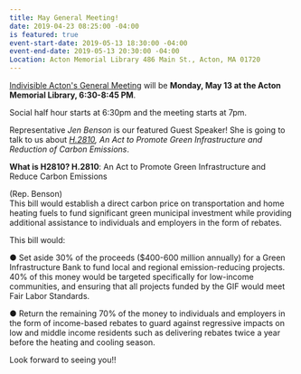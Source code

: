 ```yaml
---
title: May General Meeting!
date: 2019-04-23 08:25:00 -04:00
is featured: true
event-start-date: 2019-05-13 18:30:00 -04:00
event-end-date: 2019-05-13 20:30:00 -04:00
Location: Acton Memorial Library 486 Main St., Acton, MA 01720
---
```


[Indivisible Acton's General Meeting](https://docs.google.com/document/d/1-9GxuTCYZmSotPPzStLssoH6AjZdbccoMfSlanplVd8/) will be **Monday, May 13 at the Acton Memorial Library, 6:30-8:45 PM**.

Social half hour starts at 6:30pm and the meeting starts at 7pm.

Representative *Jen Benson* is our featured Guest Speaker!  She is going to talk to us about *[H.2810](https://malegislature.gov/Bills/191/H2810), An Act to Promote Green Infrastructure and Reduction of Carbon Emissions*.

**What is H2810? H.2810**: An Act to Promote Green Infrastructure and Reduce Carbon Emissions

\(Rep. Benson)\
This bill would establish a direct carbon price on transportation and home heating fuels to fund significant green municipal investment while providing additional assistance to individuals and employers in the form of rebates.  

This bill would:  

● Set aside 30% of the proceeds ($400-600 million annually) for a Green Infrastructure Bank to fund local and regional emission-reducing projects. 40% of this money would be targeted specifically for low-income communities, and ensuring that all projects funded by the GIF would meet Fair Labor Standards.  

● Return the remaining 70% of the money to individuals and employers in the form of income-based rebates to guard against regressive impacts on low and middle income residents such as delivering rebates twice a year before the heating and cooling season.

Look forward to seeing you!!